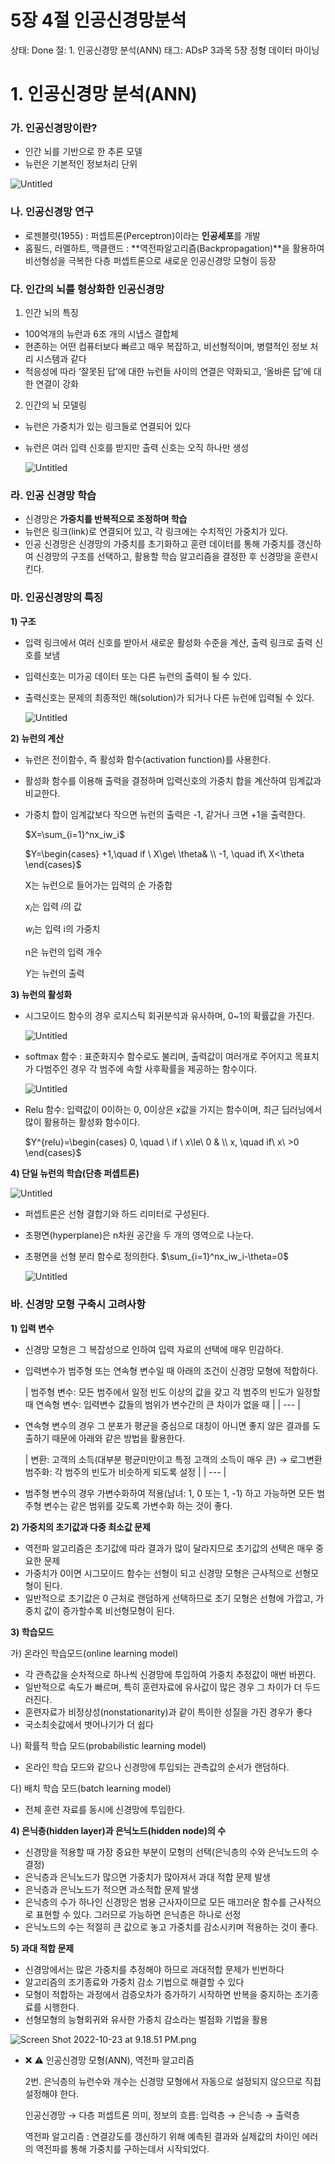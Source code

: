 # 5장 4절 인공신경망분석

상태: Done
절: 1. 인공신경망 분석(ANN)
태그: ADsP 3과목 5장 정형 데이터 마이닝

# 1. 인공신경망 분석(ANN)

### 가. 인공신경망이란?

- 인간 뇌를 기반으로 한 추론 모델
- 뉴런은 기본적인 정보처리 단위

![Untitled](5%E1%84%8C%E1%85%A1%E1%86%BC%204%E1%84%8C%E1%85%A5%E1%86%AF%20%E1%84%8B%E1%85%B5%E1%86%AB%E1%84%80%E1%85%A9%E1%86%BC%E1%84%89%E1%85%B5%E1%86%AB%E1%84%80%E1%85%A7%E1%86%BC%E1%84%86%E1%85%A1%E1%86%BC%E1%84%87%E1%85%AE%E1%86%AB%E1%84%89%E1%85%A5%E1%86%A8%20c6c9ddfeaa4340fc92a5561db8e5701f/Untitled.jpeg)

### 나. 인공신경망 연구

- 로젠블럿(1955) : 퍼셉트론(Perceptron)이라는 **인공세포**를 개발
- 홉필드, 러멜하트, 맥클랜드 : **역전파알고리즘(Backpropagation)**을 활용하여 비선형성을 극복한 다층 퍼셉트론으로 새로운 인공신경망 모형이 등장

### 다. 인간의 뇌를 형상화한 인공신경망

1) 인간 뇌의 특징

- 100억개의 뉴런과 6조 개의 시냅스 결합체
- 현존하는 어떤 컴퓨터보다 빠르고 매우 복잡하고, 비선형적이며, 병렬적인 정보 처리 시스템과 같다
- 적응성에 따라 ‘잘못된 답’에 대한 뉴런들 사이의 연결은 약화되고, ‘올바른 답’에 대한 연결이 강화

2) 인간의 뇌 모델링

- 뉴런은 가중치가 있는 링크들로 연결되어 있다
- 뉴런은 여러 입력 신호를 받지만 출력 신호는 오직 하나만 생성
    
    ![Untitled](5%E1%84%8C%E1%85%A1%E1%86%BC%204%E1%84%8C%E1%85%A5%E1%86%AF%20%E1%84%8B%E1%85%B5%E1%86%AB%E1%84%80%E1%85%A9%E1%86%BC%E1%84%89%E1%85%B5%E1%86%AB%E1%84%80%E1%85%A7%E1%86%BC%E1%84%86%E1%85%A1%E1%86%BC%E1%84%87%E1%85%AE%E1%86%AB%E1%84%89%E1%85%A5%E1%86%A8%20c6c9ddfeaa4340fc92a5561db8e5701f/Untitled%201.jpeg)
    

### 라. 인공 신경망 학습

- 신경망은 **가중치를 반복적으로 조정하며 학습**
- 뉴런은 링크(link)로 연결되어 있고, 각 링크에는 수치적인 가중치가 있다.
- 인공 신경망은 신경망의 가중치를 초기화하고 훈련 데이터를 통해 가중치를 갱신하여 신경망의 구조를 선택하고, 활용할 학습 알고리즘을 결정한 후 신경망을 훈련시킨다.

### 마. 인공신경망의 특징

**1) 구조**

- 입력 링크에서 여러 신호를 받아서 새로운 활성화 수준을 계산, 출력 링크로 출력 신호를 보냄
- 입력신호는 미가공 데이터 또는 다른 뉴런의 출력이 될 수 있다.
- 출력신호는 문제의 최종적인 해(solution)가 되거나 다른 뉴런에 입력될 수 있다.
    
    ![Untitled](5%E1%84%8C%E1%85%A1%E1%86%BC%204%E1%84%8C%E1%85%A5%E1%86%AF%20%E1%84%8B%E1%85%B5%E1%86%AB%E1%84%80%E1%85%A9%E1%86%BC%E1%84%89%E1%85%B5%E1%86%AB%E1%84%80%E1%85%A7%E1%86%BC%E1%84%86%E1%85%A1%E1%86%BC%E1%84%87%E1%85%AE%E1%86%AB%E1%84%89%E1%85%A5%E1%86%A8%20c6c9ddfeaa4340fc92a5561db8e5701f/Untitled%202.jpeg)
    

**2) 뉴런의 계산**

- 뉴런은 전이함수, 즉 활성화 함수(activation function)를 사용한다.
- 활성화 함수를 이용해 출력을 결정하며 입력신호의 가중치 합을 계산하여 임계값과 비교한다.
- 가중치 합이 임계값보다 작으면 뉴런의 출력은 -1, 같거나 크면 +1을 출력한다.
    
    $X=\sum_{i=1}^nx_iw_i$
    
    $Y=\begin{cases} +1,\quad if \ X\ge\ \theta& \\ -1, \quad if\ X<\theta \end{cases}$
    
    X는 뉴런으로 들어가는 입력의 순 가중합
    
    $x_i$는 입력 $i$의 값
    
    $w_i$는 입력 i의 가중치
    
    n은 뉴런의 입력 개수
    
    $Y$는 뉴런의 출력
    

**3) 뉴런의 활성화**

- 시그모이드 함수의 경우 로지스틱 회귀분석과 유사하며, 0~1의 확률값을 가진다.
    
    ![Untitled](5%E1%84%8C%E1%85%A1%E1%86%BC%204%E1%84%8C%E1%85%A5%E1%86%AF%20%E1%84%8B%E1%85%B5%E1%86%AB%E1%84%80%E1%85%A9%E1%86%BC%E1%84%89%E1%85%B5%E1%86%AB%E1%84%80%E1%85%A7%E1%86%BC%E1%84%86%E1%85%A1%E1%86%BC%E1%84%87%E1%85%AE%E1%86%AB%E1%84%89%E1%85%A5%E1%86%A8%20c6c9ddfeaa4340fc92a5561db8e5701f/Untitled%203.jpeg)
    

- softmax 함수 : 표준화지수 함수로도 불리며, 출력값이 여러개로 주어지고 목표치가 다범주인 경우 각 범주에 속할 사후확률을 제공하는 함수이다.
    
    ![Untitled](5%E1%84%8C%E1%85%A1%E1%86%BC%204%E1%84%8C%E1%85%A5%E1%86%AF%20%E1%84%8B%E1%85%B5%E1%86%AB%E1%84%80%E1%85%A9%E1%86%BC%E1%84%89%E1%85%B5%E1%86%AB%E1%84%80%E1%85%A7%E1%86%BC%E1%84%86%E1%85%A1%E1%86%BC%E1%84%87%E1%85%AE%E1%86%AB%E1%84%89%E1%85%A5%E1%86%A8%20c6c9ddfeaa4340fc92a5561db8e5701f/Untitled%204.jpeg)
    
- Relu 함수: 입력값이 0이하는 0, 0이상은 x값을 가지는 함수이며, 최근 딥러닝에서 많이 활용하는 활성화 함수이다.
    
    $Y^{relu}=\begin{cases} 0, \quad \ if \ x\le\ 0 & \\ x, \quad if\ x\ >0 \end{cases}$
    

**4) 단일 뉴런의 학습(단층 퍼셉트론)**

![Untitled](5%E1%84%8C%E1%85%A1%E1%86%BC%204%E1%84%8C%E1%85%A5%E1%86%AF%20%E1%84%8B%E1%85%B5%E1%86%AB%E1%84%80%E1%85%A9%E1%86%BC%E1%84%89%E1%85%B5%E1%86%AB%E1%84%80%E1%85%A7%E1%86%BC%E1%84%86%E1%85%A1%E1%86%BC%E1%84%87%E1%85%AE%E1%86%AB%E1%84%89%E1%85%A5%E1%86%A8%20c6c9ddfeaa4340fc92a5561db8e5701f/Untitled%205.jpeg)

- 퍼셉트론은 선형 결합기와 하드 리미터로 구성된다.
- 초평면(hyperplane)은 n차원 공간을 두 개의 영역으로 나눈다.
- 초평면을 선형 분리 함수로 정의한다. $\sum_{i=1}^nx_iw_i-\theta=0$
    
    ![Untitled](5%E1%84%8C%E1%85%A1%E1%86%BC%204%E1%84%8C%E1%85%A5%E1%86%AF%20%E1%84%8B%E1%85%B5%E1%86%AB%E1%84%80%E1%85%A9%E1%86%BC%E1%84%89%E1%85%B5%E1%86%AB%E1%84%80%E1%85%A7%E1%86%BC%E1%84%86%E1%85%A1%E1%86%BC%E1%84%87%E1%85%AE%E1%86%AB%E1%84%89%E1%85%A5%E1%86%A8%20c6c9ddfeaa4340fc92a5561db8e5701f/Untitled%206.jpeg)
    

### 바. 신경망 모형 구축시 고려사항

**1) 입력 변수**

- 신경망 모형은 그 복잡성으로 인하여 입력 자료의 선택에 매우 민감하다.
- 입력변수가 범주형 또는 연속형 변수일 때 아래의 조건이 신경망 모형에 적합하다.
    
    
    | 범주형 변수: 모든 범주에서 일정 빈도 이상의 값을 갖고 각 범주의 빈도가 일정할 때
    연속형 변수: 입력변수 값들의 범위가 변수간의 큰 차이가 없을 때 |
    | --- |
- 연속형 변수의 경우 그 분포가 평균을 중심으로 대칭이 아니면 좋지 않은 결과를 도출하기 때문에 아래와 같은 방법을 활용한다.
    
    
    | 변환: 고객의 소득(대부분 평균미만이고 특정 고객의 소득이 매우 큰) → 로그변환
    범주화: 각 범주의 빈도가 비슷하게 되도록 설정 |
    | --- |
- 범주형 변수의 경우 가변수화하여 적용(남녀: 1, 0 또는 1, -1) 하고 가능하면 모든 범주형 변수는 같은 범위를 갖도록 가변수화 하는 것이 좋다.

**2) 가중치의 초기값과 다중 최소값 문제**

- 역전파 알고리즘은 초기값에 따라 결과가 많이 달라지므로 초기값의 선택은 매우 중요한 문제
- 가중치가 0이면 시그모이드 함수는 선형이 되고 신경망 모형은 근사적으로 선형모형이 된다.
- 일반적으로 초기값은 0 근처로 랜덤하게 선택하므로 초기 모형은 선형에 가깝고, 가중치 값이 증가할수록 비선형모형이 된다.

**3) 학습모드**

가) 온라인 학습모드(online learning model)

- 각 관측값을 순차적으로 하나씩 신경망에 투입하여 가중치 추정값이 매번 바뀐다.
- 일반적으로 속도가 빠르며, 특히 훈련자료에 유사값이 많은 경우 그 차이가 더 두드러진다.
- 훈련자료가 비정상성(nonstationarity)과 같이 특이한 성질을 가진 경우가 좋다
- 국소최솟값에서 벗어나기가 더 쉽다

나) 확률적 학습 모드(probabilistic learning model)

- 온라인 학습 모드와 같으나 신경망에 투입되는 관측값의 순서가 랜덤하다.

다) 배치 학습 모드(batch learning model)

- 전체 훈련 자료를 동시에 신경망에 투입한다.

**4) 은닉층(hidden layer)과 은닉노드(hidden node)의 수**

- 신경망을 적용할 때 가장 중요한 부분이 모형의 선택(은닉층의 수와 은닉노드의 수 결정)
- 은닉층과 은닉노드가 많으면 가중치가 많아져서 과대 적합 문제 발생
- 은닉층과 은닉노드가 적으면 과소적합 문제 발생
- 은닉층의 수가 하나인 신경망은 범용 근사자이므로 모든 매끄러운 함수를 근사적으로 표현할 수 있다. 그러므로 가능하면 은닉층은 하나로 선정
- 은닉노드의 수는 적절히 큰 값으로 놓고 가중치를 감소시키며 적용하는 것이 좋다.

**5) 과대 적합 문제**

- 신경망에서는 많은 가중치를 추정해야 하므로 과대적합 문제가 빈번하다
- 알고리즘의 조기종료와 가중치 감소 기법으로 해결할 수 있다
- 모형이 적합하는 과정에서 검증오차가 증가하기 시작하면 반복을 중지하는 조기종료를 시행한다.
- 선형모형의 능형회귀와 유사한 가중치 감소라는 벌점화 기법을 활용

![Screen Shot 2022-10-23 at 9.18.51 PM.png](R%20db0bd2b276354cd2948e40dd96bccfd7/Calender%2080a06459ebe54eb9b01c66cca9c95d08/ADsP%2028%E1%84%92%E1%85%AC%2006305a721ffc4080ad403c24981ac5a1/Screen_Shot_2022-10-23_at_9.18.51_PM.png)

- ❌ ⚠️ 인공신경망 모형(ANN), 역전파 알고리즘
    
    2번. 은닉층의 뉴런수와 개수는 신경망 모형에서 자동으로 설정되지 않으므로 직접 설정해야 한다.
    
    인공신경망 → 다층 퍼셉트론 의미, 정보의 흐름: 입력층 → 은닉층 → 출력층
    
    역전파 알고리즘 : 연결강도를 갱신하기 위해 예측된 결과와 실제값의 차이인 에러의 역전파를 통해 가중치를 구하는데서 시작되었다.